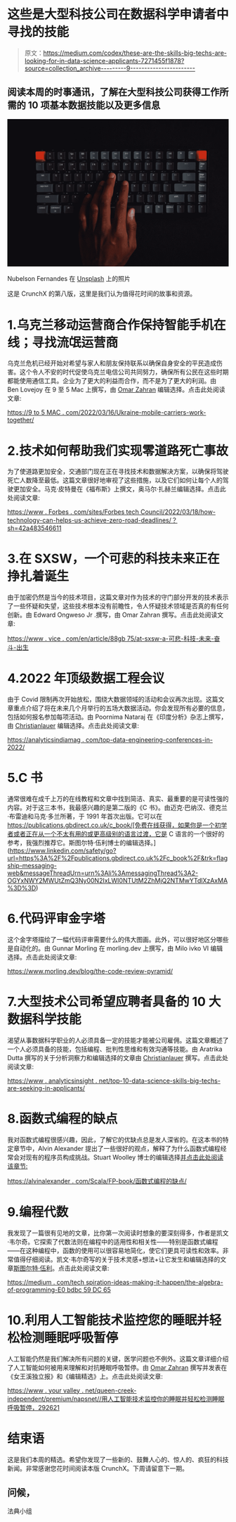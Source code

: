 # 这些是大型科技公司在数据科学申请者中寻找的技能

> 原文：<https://medium.com/codex/these-are-the-skills-big-techs-are-looking-for-in-data-science-applicants-7271455f1878?source=collection_archive---------9----------------------->

## 阅读本周的时事通讯，了解在大型科技公司获得工作所需的 10 项基本数据技能以及更多信息

![](img/b0d467e2b7d6e74912e10cda6f342df5.png)

Nubelson Fernandes 在 [Unsplash](https://unsplash.com/s/photos/skills?utm_source=unsplash&utm_medium=referral&utm_content=creditCopyText) 上的照片

这是 CrunchX 的第八版，这里是我们认为值得花时间的故事和资源。

# 1.乌克兰移动运营商合作保持智能手机在线；寻找流氓运营商

乌克兰危机已经开始对希望与家人和朋友保持联系以确保自身安全的平民造成伤害。这个令人不安的时代促使乌克兰电信公司共同努力，确保所有公民在这些时期都能使用通信工具。企业为了更大的利益而合作，而不是为了更大的利润。由 Ben Lovejoy 在 9 至 5 Mac 上撰写，由 [Omar Zahran](https://medium.com/u/74d56154f1f9?source=post_page-----7271455f1878--------------------------------) 编辑选择。点击此处阅读文章:

[https://9 to 5 MAC . com/2022/03/16/Ukraine-mobile-carriers-work-together/](https://9to5mac.com/2022/03/16/ukraine-mobile-carriers-work-together/)

# 2.技术如何帮助我们实现零道路死亡事故

为了使道路更加安全，交通部门现在正在寻找技术和数据解决方案，以确保将驾驶死亡人数降至最低。这篇文章很好地审视了这些措施，以及它们如何让每个人的驾驶更加安全。马克·皮特曼在《福布斯》上撰文，奥马尔·扎赫兰编辑选择。点击此处阅读文章:

[https://www . Forbes . com/sites/Forbes tech Council/2022/03/18/how-technology-can-helps-us-achieve-zero-road-deadlines/？sh=42a483546611](https://www.forbes.com/sites/forbestechcouncil/2022/03/18/how-technology-can-helps-us-achieve-zero-roadway-fatalities/?sh=42a483546611)

# 3.在 SXSW，一个可悲的科技未来正在挣扎着诞生

由于加密仍然是当今的技术项目，这篇文章对作为技术的守门部分开发的技术表示了一些怀疑和失望，这些技术根本没有前瞻性，令人怀疑技术领域是否真的有任何创新。由 Edward Ongweso Jr .撰写，由 Omar Zahran 撰写。点击此处阅读文章:

[https://www . vice . com/en/article/88gb 75/at-sxsw-a-可悲-科技-未来-奋斗-出生](https://www.vice.com/en/article/88gb75/at-sxsw-a-pathetic-tech-future-struggles-to-be-born)

# 4.2022 年顶级数据工程会议

由于 Covid 限制再次开始放松，围绕大数据领域的活动和会议再次出现。这篇文章重点介绍了将在未来几个月举行的五场大数据活动。你会发现所有必要的信息，包括如何报名参加每项活动。由 Poornima Nataraj 在《印度分析》杂志上撰写，由 [Christianlauer](https://medium.com/u/2696f801a31a?source=post_page-----7271455f1878--------------------------------) 编辑选择。点击此处阅读文章:

[https://analyticsindiamag . com/top-data-engineering-conferences-in-2022/](https://analyticsindiamag.com/top-data-engineering-conferences-in-2022/)

# 5.C 书

通常很难在成千上万的在线教程和文章中找到简洁、真实、最重要的是可读性强的内容。对于这三本书，我最感兴趣的是第二版的《C 书》。由迈克·巴纳汉、德克兰·布雷迪和马克·多兰所著，于 1991 年首次出版。它可以在 https://publications.gbdirect.co.uk/c_book/[免费在线获得，如果你是一个初学者或者正在从一个不太有用的或更高级别的语言过渡，它是 C 语言的一个很好的参考，我强烈推荐它。斯图尔特·伍利博士的编辑选择。](https://www.linkedin.com/safety/go?url=https%3A%2F%2Fpublications.gbdirect.co.uk%2Fc_book%2F&trk=flagship-messaging-web&messageThreadUrn=urn%3Ali%3AmessagingThread%3A2-OGYxNWY2MWUtZmQ3Ny00N2IxLWI0NTUtM2ZhMjQ2NTMwYTdlXzAxMA%3D%3D)

# 6.代码评审金字塔

这个金字塔描绘了一幅代码评审需要什么的伟大图画。此外，可以很好地区分哪些是自动化的。由 Gunnar Morling 在 morling.dev 上撰写，由 Milo ivko VI 编辑选择。点击此处阅读文章:

https://www.morling.dev/blog/the-code-review-pyramid/

# 7.大型技术公司希望应聘者具备的 10 大数据科学技能

渴望从事数据科学职业的人必须具备一定的技能才能被公司雇佣。这篇文章概述了一个人必须具备的技能，包括编程、批判性思维和有效沟通等技能。由 Aratrika Dutta 撰写的关于分析洞察力和编辑选择的文章由 [Christianlauer](https://medium.com/u/2696f801a31a?source=post_page-----7271455f1878--------------------------------) 撰写。点击此处阅读文章:

[https://www . analyticsinsight . net/top-10-data-science-skills-big-techs-are-seeking-in-applicants/](https://www.analyticsinsight.net/top-10-data-science-skills-big-techs-are-looking-for-in-applicants/)

# 8.函数式编程的缺点

我对函数式编程很感兴趣，因此，了解它的优缺点总是发人深省的。在这本书的特定章节中，Alvin Alexander 提出了一些很好的观点，解释了为什么函数式编程经常会对现有的程序员构成挑战。Stuart Woolley 博士的编辑选择[并点击此处阅读该章节:](https://medium.com/u/a435b5883828?source=post_page-----7271455f1878--------------------------------)

[https://alvinalexander . com/Scala/FP-book/函数式编程的缺点/](https://alvinalexander.com/scala/fp-book/disadvantages-of-functional-programming/)

# 9.编程代数

我发现了一篇很有见地的文章，比你第一次阅读时想象的要深刻得多，作者是凯文·韦尔奇。它探索了代数法则在编程中的适用性和相关性——特别是函数式编程——在这种编程中，函数的使用可以很容易地简化，使它们更具可读性和效率。非常值得仔细阅读。凯文·韦尔奇写的关于技术灵感+想法+让它发生和编辑选择的文章[斯图尔特·伍利](https://medium.com/u/a435b5883828?source=post_page-----7271455f1878--------------------------------)。点击此处阅读文章:

[https://medium . com/tech spiration-ideas-making-it-happen/the-algebra-of-programming-E0 bdbc 59 DC 65](/techspiration-ideas-making-it-happen/the-algebra-of-programming-e0bdbc59dc65)

# 10.利用人工智能技术监控您的睡眠并轻松检测睡眠呼吸暂停

人工智能仍然是我们解决所有问题的关键，医学问题也不例外。这篇文章详细介绍了人工智能如何被用来理解和对抗睡眠呼吸暂停。由 [Omar Zahran](https://medium.com/u/74d56154f1f9?source=post_page-----7271455f1878--------------------------------) 撰写并发表在《女王溪独立报》和《编辑精选》上。点击此处阅读文章:

[https://www . your valley . net/queen-creek-independent/premium/napsnet//用人工智能技术监控你的睡眠并轻松检测睡眠呼吸暂停，292621](https://www.yourvalley.net/queen-creek-independent/premium/napsnet//monitor-your-sleep-and-easily-detect-sleep-apnea-with-ai-technology,292621)

# 结束语

这是我们本周的精选。希望你发现了一些新的、鼓舞人心的、惊人的、疯狂的科技新闻。非常感谢您花时间阅读本版 CrunchX。下周请留意下一期。

## 问候，

法典小组